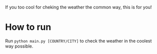 If you too cool for cheking the weather the common way, this is for you!

# How to run
Run `python main.py [COUNTRY/CITY]` to check the weather in the coolest way possible.
